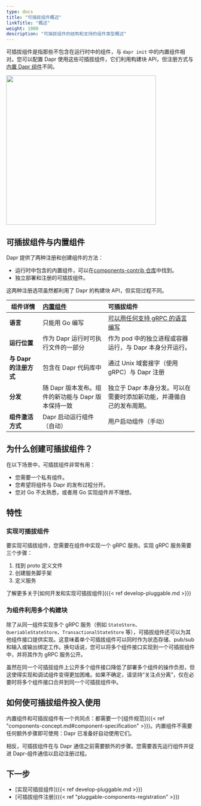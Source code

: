 ```yaml
---
type: docs
title: "可插拔组件概述"
linkTitle: "概述"
weight: 1000
description: "可插拔组件的结构和支持的组件类型概述"
---
```


可插拔组件是指那些不包含在运行时中的组件，与 `dapr init` 中的内置组件相对。您可以配置 Dapr 使用这些可插拔组件，它们利用构建块 API，但注册方式与[内置 Dapr 组件](https://github.com/dapr/components-contrib)不同。

<img src="/images/concepts-building-blocks.png" width=400>

## 可插拔组件与内置组件

Dapr 提供了两种注册和创建组件的方法：

- 运行时中包含的内置组件，可以在[components-contrib 仓库](https://github.com/dapr/components-contrib)中找到。
- 独立部署和注册的可插拔组件。

这两种注册选项虽然都利用了 Dapr 的构建块 API，但实现过程不同。

| 组件详情                      | [内置组件](https://github.com/dapr/components-contrib/blob/master/docs/developing-component.md)  | 可插拔组件                                                                                                                                                                                                                                       |
| ---------------------------- | :--------------------------------------------------------------------------------------------------------- | :--------------------------------------------------------------------------------------------------------------------------------------------------------------------------------------------------------------------------------------------------------- |
| **语言**                     | 只能用 Go 编写                                                                                  | [可以用任何支持 gRPC 的语言编写](https://grpc.io/docs/what-is-grpc/introduction/#protocol-buffer-versions) |
| **运行位置**                 | 作为 Dapr 运行时可执行文件的一部分                                                                      | 作为 pod 中的独立进程或容器运行，与 Dapr 本身分开运行。                                                                                                                                                                                      |
| **与 Dapr 的注册方式**       | 包含在 Dapr 代码库中                                                                     | 通过 Unix 域套接字（使用 gRPC）与 Dapr 注册                                                                                                                                                                                                 |
| **分发**                     | 随 Dapr 版本发布。组件的新功能与 Dapr 版本保持一致 | 独立于 Dapr 本身分发。可以在需要时添加新功能，并遵循自己的发布周期。                                                                                                                                 |
| **组件激活方式**             | Dapr 启动运行组件（自动）                                                                          | 用户启动组件（手动）                                                                                                                                                                                                                          |

## 为什么创建可插拔组件？

在以下场景中，可插拔组件非常有用：

- 您需要一个私有组件。
- 您希望将组件与 Dapr 的发布过程分开。
- 您对 Go 不太熟悉，或者用 Go 实现组件并不理想。

## 特性

### 实现可插拔组件

要实现可插拔组件，您需要在组件中实现一个 gRPC 服务。实现 gRPC 服务需要三个步骤：

1. 找到 proto 定义文件
1. 创建服务脚手架
1. 定义服务

了解更多关于[如何开发和实现可插拔组件]({{< ref develop-pluggable.md >}})

### 为组件利用多个构建块

除了从同一组件实现多个 gRPC 服务（例如 `StateStore`、`QueriableStateStore`、`TransactionalStateStore` 等），可插拔组件还可以为其他组件接口提供实现。这意味着单个可插拔组件可以同时作为状态存储、pub/sub 和输入或输出绑定工作。换句话说，您可以将多个组件接口实现到一个可插拔组件中，并将其作为 gRPC 服务公开。

虽然在同一个可插拔组件上公开多个组件接口降低了部署多个组件的操作负担，但这使得实现和调试组件变得更加困难。如果不确定，请坚持“关注点分离”，仅在必要时将多个组件接口合并到同一个可插拔组件中。

## 如何使可插拔组件投入使用

内置组件和可插拔组件有一个共同点：都需要一个[组件规范]({{< ref "components-concept.md#component-specification" >}})。内置组件不需要任何额外步骤即可使用：Dapr 已准备好自动使用它们。

相反，可插拔组件在与 Dapr 通信之前需要额外的步骤。您需要首先运行组件并促进 Dapr-组件通信以启动注册过程。

## 下一步

- [实现可插拔组件]({{< ref develop-pluggable.md >}})
- [可插拔组件注册]({{< ref "pluggable-components-registration" >}})
